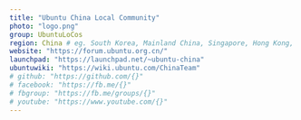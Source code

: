 ```yaml
---
title: "Ubuntu China Local Community"
photo: "logo.png"
group: UbuntuLoCos
region: China # eg. South Korea, Mainland China, Singapore, Hong Kong, Taiwan ...
website: "https://forum.ubuntu.org.cn/"
launchpad: "https://launchpad.net/~ubuntu-china"
ubuntuwiki: "https://wiki.ubuntu.com/ChinaTeam"
# github: "https://github.com/{}"
# facebook: "https://fb.me/{}"
# fbgroup: "https://fb.me/groups/{}"
# youtube: "https://www.youtube.com/{}"
---
```

<!-- Detailed description about the community -->
